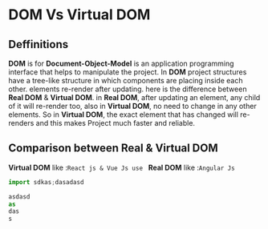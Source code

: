 # DOM Vs Virtual DOM

## Deffinitions

**DOM** is for **Document-Object-Model** is an application programming interface that helps to manipulate the project. In **DOM** project structures have a tree-like structure in which components are placing inside each other.  elements re-render after updating. here is the difference between **Real DOM** & **Virtual DOM**. in **Real DOM**, after updating an element, any child of it will re-render too, also in **Virtual DOM**, no need to change in any other elements. So in **Virtual DOM**, the exact element that has changed will re-renders and this makes Project much faster and reliable.

## Comparison between Real & Virtual DOM 

 **Virtual DOM** like :`React js & Vue Js use `
**Real DOM** like :`Angular Js`


```js
import sdkas;dasadasd

asdasd
as
das
s
```
